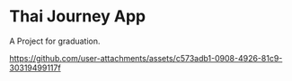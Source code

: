 # Thai Journey App

A Project for graduation.



https://github.com/user-attachments/assets/c573adb1-0908-4926-81c9-30319499117f

